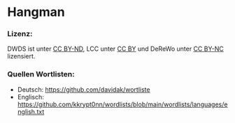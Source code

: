 # Hangman

<h3>Lizenz:</h3>
DWDS ist unter <a href="https://creativecommons.org/licenses/by-nd/4.0/deed.de">CC BY-ND</a>, LCC unter <a href="https://creativecommons.org/licenses/by/4.0/">CC BY</a> und DeReWo unter <a href="http://creativecommons.org/licenses/by-nc/3.0/deed.de">CC BY-NC</a>  lizensiert.

<h3>Quellen Wortlisten:</h3>

- Deutsch: https://github.com/davidak/wortliste
- Englisch: https://github.com/kkrypt0nn/wordlists/blob/main/wordlists/languages/english.txt
